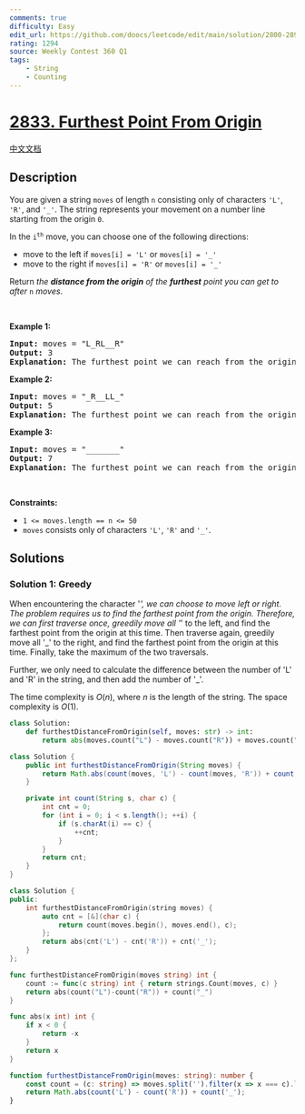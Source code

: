 ```yaml
---
comments: true
difficulty: Easy
edit_url: https://github.com/doocs/leetcode/edit/main/solution/2800-2899/2833.Furthest%20Point%20From%20Origin/README_EN.md
rating: 1294
source: Weekly Contest 360 Q1
tags:
    - String
    - Counting
---
```


<!-- problem:start -->

# [2833. Furthest Point From Origin](https://leetcode.com/problems/furthest-point-from-origin)

[中文文档](/solution/2800-2899/2833.Furthest%20Point%20From%20Origin/README.md)

## Description

<!-- description:start -->

<p>You are given a string <code>moves</code> of length <code>n</code> consisting only of characters <code>&#39;L&#39;</code>, <code>&#39;R&#39;</code>, and <code>&#39;_&#39;</code>. The string represents your movement on a number line starting from the origin <code>0</code>.</p>

<p>In the <code>i<sup>th</sup></code> move, you can choose one of the following directions:</p>

<ul>
	<li>move to the left if <code>moves[i] = &#39;L&#39;</code> or <code>moves[i] = &#39;_&#39;</code></li>
	<li>move to the right if <code>moves[i] = &#39;R&#39;</code> or <code>moves[i] = &#39;_&#39;</code></li>
</ul>

<p>Return <em>the <strong>distance from the origin</strong> of the <strong>furthest</strong> point you can get to after </em><code>n</code><em> moves</em>.</p>

<p>&nbsp;</p>
<p><strong class="example">Example 1:</strong></p>

<pre>
<strong>Input:</strong> moves = &quot;L_RL__R&quot;
<strong>Output:</strong> 3
<strong>Explanation:</strong> The furthest point we can reach from the origin 0 is point -3 through the following sequence of moves &quot;LLRLLLR&quot;.
</pre>

<p><strong class="example">Example 2:</strong></p>

<pre>
<strong>Input:</strong> moves = &quot;_R__LL_&quot;
<strong>Output:</strong> 5
<strong>Explanation:</strong> The furthest point we can reach from the origin 0 is point -5 through the following sequence of moves &quot;LRLLLLL&quot;.
</pre>

<p><strong class="example">Example 3:</strong></p>

<pre>
<strong>Input:</strong> moves = &quot;_______&quot;
<strong>Output:</strong> 7
<strong>Explanation:</strong> The furthest point we can reach from the origin 0 is point 7 through the following sequence of moves &quot;RRRRRRR&quot;.
</pre>

<p>&nbsp;</p>
<p><strong>Constraints:</strong></p>

<ul>
	<li><code>1 &lt;= moves.length == n &lt;= 50</code></li>
	<li><code>moves</code> consists only of characters <code>&#39;L&#39;</code>, <code>&#39;R&#39;</code> and <code>&#39;_&#39;</code>.</li>
</ul>

<!-- description:end -->

## Solutions

<!-- solution:start -->

### Solution 1: Greedy

When encountering the character '_', we can choose to move left or right. The problem requires us to find the farthest point from the origin. Therefore, we can first traverse once, greedily move all '_' to the left, and find the farthest point from the origin at this time. Then traverse again, greedily move all '\_' to the right, and find the farthest point from the origin at this time. Finally, take the maximum of the two traversals.

Further, we only need to calculate the difference between the number of 'L' and 'R' in the string, and then add the number of '\_'.

The time complexity is $O(n)$, where $n$ is the length of the string. The space complexity is $O(1)$.

<!-- tabs:start -->

```python
class Solution:
    def furthestDistanceFromOrigin(self, moves: str) -> int:
        return abs(moves.count("L") - moves.count("R")) + moves.count("_")
```

```java
class Solution {
    public int furthestDistanceFromOrigin(String moves) {
        return Math.abs(count(moves, 'L') - count(moves, 'R')) + count(moves, '_');
    }

    private int count(String s, char c) {
        int cnt = 0;
        for (int i = 0; i < s.length(); ++i) {
            if (s.charAt(i) == c) {
                ++cnt;
            }
        }
        return cnt;
    }
}
```

```cpp
class Solution {
public:
    int furthestDistanceFromOrigin(string moves) {
        auto cnt = [&](char c) {
            return count(moves.begin(), moves.end(), c);
        };
        return abs(cnt('L') - cnt('R')) + cnt('_');
    }
};
```

```go
func furthestDistanceFromOrigin(moves string) int {
	count := func(c string) int { return strings.Count(moves, c) }
	return abs(count("L")-count("R")) + count("_")
}

func abs(x int) int {
	if x < 0 {
		return -x
	}
	return x
}
```

```ts
function furthestDistanceFromOrigin(moves: string): number {
    const count = (c: string) => moves.split('').filter(x => x === c).length;
    return Math.abs(count('L') - count('R')) + count('_');
}
```

<!-- tabs:end -->

<!-- solution:end -->

<!-- problem:end -->

